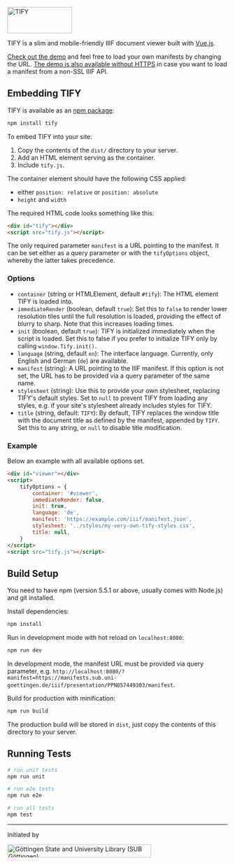 <p>
	<a href="https://github.com/tify-iiif-viewer/tify">
		<img src="https://demo.tify.rocks/static/tify-logo.svg" alt="TIFY" width="148" height="60">
	</a>
</p>

TIFY is a slim and mobile-friendly IIIF document viewer built with [Vue.js](https://github.com/vuejs/vue).

[Check out the demo](https://demo.tify.rocks/demo.html?manifest=https://manifests.sub.uni-goettingen.de/iiif/presentation/PPN857449303/manifest) and feel free to load your own manifests by changing the URL. [The demo is also available without HTTPS](http://demo.tify.rocks/demo.html?manifest=https://manifests.sub.uni-goettingen.de/iiif/presentation/PPN857449303/manifest) in case you want to load a manifest from a non-SSL IIIF API.

## Embedding TIFY

TIFY is available as an [npm package](https://www.npmjs.com/package/tify):

``` bash
npm install tify
```

To embed TIFY into your site:
1. Copy the contents of the `dist/` directory to your server.
2. Add an HTML element serving as the container.
3. Include `tify.js`.

The container element should have the following CSS applied:
- either `position: relative` or `position: absolute`
- `height` and `width`

The required HTML code looks something like this:

``` html
<div id="tify"></div>
<script src="tify.js"></script>
```

The only required parameter `manifest` is a URL pointing to the manifest. It can be set either as a query parameter or with the `tifyOptions` object, whereby the latter takes precedence.

### Options
- `container` (string or HTMLElement, default `#tify`): The HTML element TIFY is loaded into.
- `immediateRender` (boolean, default `true`): Set this to `false` to render lower resolution tiles until the full resolution is loaded, providing the effect of blurry to sharp. Note that this increases loading times.
- `init` (boolean, default `true`): TIFY is initialized immediately when the script is loaded. Set this to false if you prefer to initialize TIFY only by calling `window.Tify.init()`.
- `language` (string, default `en`): The interface language. Currently, only English and German (`de`) are available.
- `manifest` (string): A URL pointing to the IIIF manifest. If this option is not set, the URL has to be provided via a query parameter of the same name.
- `stylesheet` (string): Use this to provide your own stylesheet, replacing TIFY's default styles. Set to `null` to prevent TIFY from loading any styles, e.g. if your site's stylesheet already includes styles for TIFY.
- `title` (string, default: `TIFY`): By default, TIFY replaces the window title with the document title as defined by the manifest, appended by `TIFY`. Set this to any string, or `null` to disable title modification.

### Example

Below an example with all available options set.

``` html
<div id="viewer"></div>
<script>
	tifyOptions = {
		container: '#viewer',
		immediateRender: false,
		init: true,
		language: 'de',
		manifest: 'https://example.com/iiif/manifest.json',
		stylesheet: '../styles/my-very-own-tify-styles.css',
		title: null,
	}
</script>
<script src="tify.js"></script>
```

## Build Setup

You need to have npm (version 5.5.1 or above, usually comes with Node.js) and git installed.

Install dependencies:

``` bash
npm install
```

Run in development mode with hot reload on `localhost:8080`:

``` bash
npm run dev
```

In development mode, the manifest URL must be provided via query parameter, e.g. `http://localhost:8080/?manifest=https://manifests.sub.uni-goettingen.de/iiif/presentation/PPN857449303/manifest`.

Build for production with minification:

``` bash
npm run build
```

The production build will be stored in `dist`, just copy the contents of this directory to your server.

## Running Tests

``` bash
# run unit tests
npm run unit

# run e2e tests
npm run e2e

# run all tests
npm test
```

---

Initiated by

<a href="https://www.sub.uni-goettingen.de/en/">
	<img src="https://demo.tify.rocks/static/supporters/sub-logo.svg" width="329" height="30" alt="Göttingen State and University Library (SUB Göttingen)"/>
</a>
